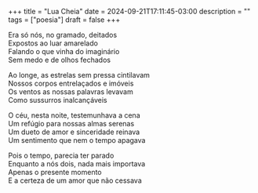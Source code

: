 +++
title = "Lua Cheia"
date = 2024-09-21T17:11:45-03:00
description = ""
tags = ["poesia"]
draft = false
+++

Era só nós, no gramado, deitados\
Expostos ao luar amarelado\
Falando o que vinha do imaginário\
Sem medo e de olhos fechados

Ao longe, as estrelas sem pressa cintilavam\
Nossos corpos entrelaçados e imóveis\
Os ventos as nossas palavras levavam\
Como sussurros inalcançáveis

O céu, nesta noite, testemunhava a cena\
Um refúgio para nossas almas serenas\
Um dueto de amor e sinceridade reinava\
Um sentimento que nem o tempo apagava

Pois o tempo, parecia ter parado\
Enquanto a nós dois, nada mais importava\
Apenas o presente momento\
E a certeza de um amor que não cessava
